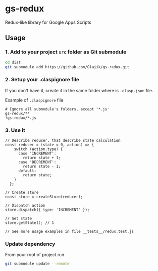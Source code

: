 # gs-redux
Redux-like library for Google Apps Scripts

## Usage

### 1. Add to your project `src` folder as Git submodule

```BASH
cd dist
git submodule add https://github.com/Glajik/gs-redux.git
```

### 2. Setup your .claspignore file

If you don't have it, create it in the same folder where is `.clasp.json` file.

Example of `.claspignore` file

```TEXT
# Ignore all submodule's folders, except '*.js'
gs-redux/**
!gs-redux/*.js
```

### 3. Use it

```JS
// Describe reducer, that describe state calculation
const reducer = (state = 0, action) => {
    switch (action.type) {
      case 'INCREMENT':
        return state + 1;
      case 'DECREMENT':
        return state - 1;
      default:
        return state;
    }
  };

// Create store
const store = createStore(reducer);

// Dispatch action
store.dispatch({ type: 'INCREMENT' });

// Get state
store.getState(); // 1

// See more usage examples in file __tests__/redux.test.js
```

### Update dependency

From your root of project run

```BASH
git submodule update --remote
```
